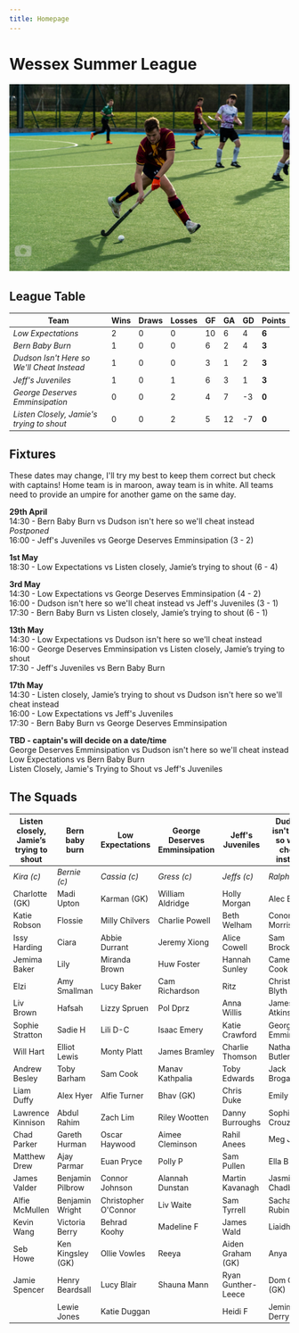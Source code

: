 ```yaml
---
title: Homepage
---
```


# Wessex Summer League

![sam cook dribbling](/images/cook.jpg)

## League Table

| **Team**                                 	| Wins 	| Draws 	| Losses 	| GF 	| GA 	| GD 	| **Points** 	|
|------------------------------------------	|------	|-------	|--------	|----	|----	|----	|------------	|
| _Low Expectations_                         	| 2    	| 0     	| 0      	| 10  | 6  	| 4  	| **6**   |
| _Bern Baby Burn_                           	| 1    	| 0     	| 0      	| 6  	| 2  	| 4  	| **3**     |
| _Dudson Isn't Here so We'll Cheat Instead_ 	| 1    	| 0     	| 0      	| 3  	| 1  	| 2  	| **3**    	|
| _Jeff's Juveniles_                         	| 1    	| 0     	| 1      	| 6  	| 3  	| 1  	| **3**     |
| _George Deserves Emminsipation_            	| 0    	| 0     	| 2      	| 4  	| 7  	| -3 	| **0**     |
| _Listen Closely, Jamie's trying to shout_  	| 0    	| 0     	| 2      	| 5  	| 12  | -7  | **0**     |

## Fixtures
These dates may change, I'll try my best to keep them correct but check with captains! Home team is in maroon, away team is in white. All teams need to provide an umpire for another game on the same day.

**29th April**   
14:30 - Bern Baby Burn vs Dudson isn't here so we'll cheat instead  _Postponed_  
16:00 - Jeff's Juveniles vs George Deserves Emminsipation  (3 - 2)

**1st May**  
18:30 - Low Expectations vs Listen closely, Jamie’s trying to shout (6 - 4)  

**3rd May**  
14:30 - Low Expectations vs George Deserves Emminsipation  (4 - 2)  
16:00 - Dudson isn't here so we'll cheat instead vs Jeff's Juveniles  (3 - 1)  
17:30 - Bern Baby Burn vs Listen closely, Jamie’s trying to shout  (6 - 1)  

**13th May**  
14:30 - Low Expectations vs Dudson isn't here so we'll cheat instead   
16:00 - George Deserves Emminsipation vs Listen closely, Jamie’s trying to shout  
17:30 - Jeff's Juveniles vs Bern Baby Burn  

**17th May**  
14:30 - Listen closely, Jamie’s trying to shout vs Dudson isn't here so we'll cheat instead  
16:00 - Low Expectations vs Jeff's Juveniles  
17:30 - Bern Baby Burn vs George Deserves Emminsipation  

**TBD - captain's will decide on a date/time**  
George Deserves Emminsipation vs Dudson isn't here so we'll cheat instead  
Low Expectations vs Bern Baby Burn  
Listen Closely, Jamie's Trying to Shout vs Jeff's Juveniles  


## The Squads

| **Listen closely, Jamie’s trying to shout** 	| **Bern baby burn** 	| **Low Expectations** 	| **George Deserves Emminsipation** 	| **Jeff's Juveniles** 	| **Dudson isn't here so we'll cheat instead** 	|
|---------------------------------------------	|--------------------	|----------------------	|-----------------------------------	|----------------------	|----------------------------------------------	|
| _Kira (c)_                                  	| _Bernie (c)_       	| _Cassia (c)_         	| _Gress (c)_                       	| _Jeffs (c)_          	| _Ralph (c)_                                  	|
| Charlotte (GK)                              	| Madi Upton         	| Karman (GK)          	| William Aldridge                  	| Holly Morgan         	| Alec Bird                                    	|
| Katie Robson                                	| Flossie            	| Milly Chilvers       	| Charlie Powell                    	| Beth Welham          	| Conor Morrison                               	|
| Issy Harding                                	| Ciara              	| Abbie Durrant        	| Jeremy Xiong                      	| Alice Cowell         	| Sam Brockway                                 	|
| Jemima Baker                                	| Lily               	| Miranda Brown        	| Huw Foster                        	| Hannah Sunley        	| Cameron Cook                                 	|
| Elzi                                        	| Amy Smallman       	| Lucy Baker           	| Cam Richardson                    	| Ritz                 	| Christopher Blyth                            	|
| Liv Brown                                   	| Hafsah             	| Lizzy Spruen         	| Pol Dprz                          	| Anna Willis          	| James Atkinson                               	|
| Sophie Stratton                             	| Sadie H            	| Lili D-C             	| Isaac Emery                       	| Katie Crawford       	| George Emmins                                	|
| Will Hart                                   	| Elliot Lewis       	| Monty Platt          	| James Bramley                     	| Charlie Thomson      	| Nathan Butler                                	|
| Andrew Besley                               	| Toby Barham        	| Sam Cook             	| Manav Kathpalia                   	| Toby Edwards         	| Jack Brogan                                  	|
| Liam Duffy                                  	| Alex Hyer          	| Alfie Turner         	| Bhav (GK)                         	| Chris Duke           	| Emily G                                      	|
| Lawrence Kinnison                           	| Abdul Rahim        	| Zach Lim             	| Riley Wootten                     	| Danny Burroughs      	| Sophie Crouzet                               	|
| Chad Parker                                 	| Gareth Hurman      	| Oscar Haywood        	| Aimee Cleminson                   	| Rahil Anees          	| Meg Jones                                    	|
| Matthew Drew                                	| Ajay Parmar        	| Euan Pryce           	| Polly P                           	| Sam Pullen           	| Ella B                                       	|
| James Valder                                	| Benjamin Pilbrow   	| Connor Johnson       	| Alannah Dunstan                   	| Martin Kavanagh      	| Jasmine Chadbone                             	|
| Alfie McMullen                              	| Benjamin Wright    	| Christopher O'Connor 	| Liv Waite                         	| Sam Tyrrell          	| Sacha Rubinho                                	|
| Kevin Wang                                  	| Victoria Berry     	| Behrad Koohy         	| Madeline F                        	| James Wald           	| Liaidh M                                     	|
| Seb Howe                                    	| Ken Kingsley (GK)  	| Ollie Vowles         	| Reeya                             	| Aiden Graham (GK)    	| Anya B                                       	|
| Jamie Spencer                               	| Henry Beardsall    	| Lucy Blair           	| Shauna Mann                       	| Ryan Gunther-Leece   	| Dom Owen (GK)                                	|
|                                             	| Lewie Jones        	| Katie Duggan         	|                                   	| Heidi F              	| Jemima Derry                                 	|
